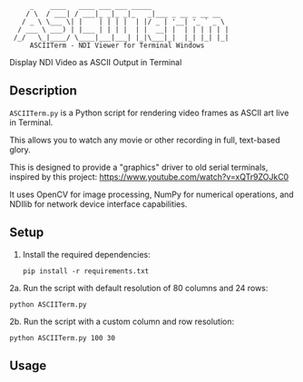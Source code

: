          _    ____   ____ ___ ___ _____                   
        / \  / ___| / ___|_ _|_ _|_   _|___ _ __ _ __ __  
       / _ \ \___ \| |    | | | |  | |/ _ | '__| '_ ` _ \ 
      / ___ \ ___) | |___ | | | |  | |  __| |  | | | | | |
     /_/   \_|____/ \____|___|___| |_|\___|_|  |_| |_| |_|
         ASCIITerm - NDI Viewer for Terminal Windows  
Display NDI Video as ASCII Output in Terminal

## Description
`ASCIITerm.py` is a Python script for rendering video frames as ASCII art live in Terminal. 

This allows you to watch any movie or other recording in full, text-based glory.

This is designed to provide a "graphics" driver to old serial terminals, inspired by this project:
https://www.youtube.com/watch?v=xQTr9ZOJkC0

It uses OpenCV for image processing, NumPy for numerical operations, and NDIlib for network device interface capabilities.

## Setup

1. Install the required dependencies:
   ```
   pip install -r requirements.txt
   ```
2a. Run the script with default resolution of 80 columns and 24 rows:
   ```
   python ASCIITerm.py
   ```
2b. Run the script with a custom column and row resolution:
   ```
   python ASCIITerm.py 100 30

   ```

## Usage

